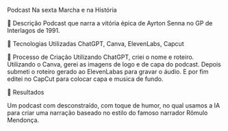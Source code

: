 Podcast Na sexta Marcha e na História 

📒 Descrição
Podcast que narra a vitória épica de Ayrton Senna no GP de Interlagos de 1991.

🤖 Tecnologias Utilizadas
ChatGPT, Canva, ElevenLabs, Capcut

🧐 Processo de Criação
Utilizando ChatGPT, criei o nome e roteiro. Utilizando o Canva, gerei as imagens de logo e de capa do podcast. Depois submeti o roteiro gerado ao ElevenLabas para gravar o áudio. E por fim editei no CapCut para colocar capa e musica de fundo.

🚀 Resultados

Um podcast com desconstraído, com toque de humor, no qual usamos a IA para criar uma narração baseado no estilo do famoso narrador Rômulo Mendonça.



